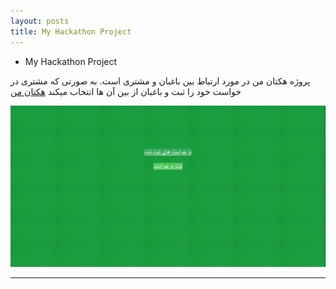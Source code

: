```yaml
---
layout: posts
title: My Hackathon Project
---
```


-  My Hackathon Project

پروژه هکتان من در مورد ارتباط بین باغبان و مشتری است. به صورتی که مشتری در خواست خود را ثبت و باغبان از بین آن ها انتخاب میکند
<a href="http://99521001.pythonanywhere.com/blog
">هکتان من</a>


<a href="http://99521001.pythonanywhere.com/blog/"><img src="../assets/images/14.JPG"></a>


---
